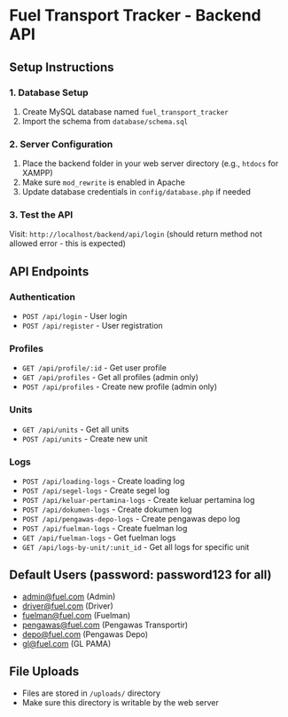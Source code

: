 
# Fuel Transport Tracker - Backend API

## Setup Instructions

### 1. Database Setup
1. Create MySQL database named `fuel_transport_tracker`
2. Import the schema from `database/schema.sql`

### 2. Server Configuration
1. Place the backend folder in your web server directory (e.g., `htdocs` for XAMPP)
2. Make sure `mod_rewrite` is enabled in Apache
3. Update database credentials in `config/database.php` if needed

### 3. Test the API
Visit: `http://localhost/backend/api/login` (should return method not allowed error - this is expected)

## API Endpoints

### Authentication
- `POST /api/login` - User login
- `POST /api/register` - User registration

### Profiles
- `GET /api/profile/:id` - Get user profile
- `GET /api/profiles` - Get all profiles (admin only)
- `POST /api/profiles` - Create new profile (admin only)

### Units
- `GET /api/units` - Get all units
- `POST /api/units` - Create new unit

### Logs
- `POST /api/loading-logs` - Create loading log
- `POST /api/segel-logs` - Create segel log
- `POST /api/keluar-pertamina-logs` - Create keluar pertamina log
- `POST /api/dokumen-logs` - Create dokumen log
- `POST /api/pengawas-depo-logs` - Create pengawas depo log
- `POST /api/fuelman-logs` - Create fuelman log
- `GET /api/fuelman-logs` - Get fuelman logs
- `GET /api/logs-by-unit/:unit_id` - Get all logs for specific unit

## Default Users (password: password123 for all)
- admin@fuel.com (Admin)
- driver@fuel.com (Driver) 
- fuelman@fuel.com (Fuelman)
- pengawas@fuel.com (Pengawas Transportir)
- depo@fuel.com (Pengawas Depo)
- gl@fuel.com (GL PAMA)

## File Uploads
- Files are stored in `/uploads/` directory
- Make sure this directory is writable by the web server
